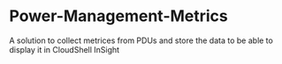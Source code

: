 # Power-Management-Metrics
A solution to collect metrices from PDUs and store the data to be able to display it in CloudShell InSight
